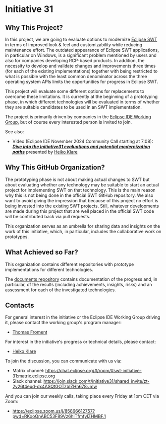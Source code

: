 # Initiative 31

## Why This Project?

In this project, we are going to evaluate options to modernize [Eclipse SWT](https://github.com/eclipse-platform/eclipse.platform.swt/) in terms of improved look & feel and customizability while reducing maintenance effort. The outdated appearance of Eclipse SWT applications, in particular on Windows, is a significant problem mentioned by users and also for companies developing RCP-based products. In addition, the necessity to develop and validate changes and improvements three times (for each of the existing implementations) together with being restricted to what is possible with the least common denominator across the three operating system APIs limits the opportunities for progress in Eclipse SWT.

This project will evaluate some different options for replacements to overcome these limitations. 
It is currently at the beginning of a prototyping phase, in which different technologies will be evaluated in terms of whether they are suitable candidates to be used in an SWT implementation.

The project is primarily driven by companies in the [Eclipse IDE Working Group](https://eclipseide.org/working-group/), but of course every interested person is invited to join.

See also:
- Video (Eclipse IDE November 2024 Community Call starting at 7:08): [_**Dive into the Initiative31 evaluations and potential modernization paths**_](https://youtu.be/4b1_gM4SmOA?t=428) presented by [Heiko Klare](https://github.com/HeikoKlare)

## Why This GitHub Organization?

The prototyping phase is not about making actual changes to SWT but about evaluating whether any technology may be suitable to start an actual project for implementing SWT on that technology. 
This is the main reason why this is not being done in the official SWT GitHub repository.
We also want to avoid giving the impression that because of this project no effort is being invested into the existing SWT projects.
Still, whatever developments are made during this project that are well placed in the official SWT code will be contributed back via pull requests.

This organization serves as an umbrella for sharing data and insights on the work of this initiative, which, in particular, includes the collaborative work on prototypes.

## What Achieved so Far?

This organization contains different repositories with prototype implementations for different technologies.

The [documents repository](https://github.com/swt-initiative31/documents) contains documentation of the progress and, in particular, of the results (including achievements, insights, risks) and an assessment for each of the investigated technologies.

## Contacts

For general interest in the initiative or the Eclipse IDE Working Group driving it, please contact the working group's program manager:
- [Thomas Froment](mailto:thomas.froment@eclipse-foundation.org)

For interest in the initiative's progress or technical details, please contact:
- [Heiko Klare](mailto:heiko.klare@vector.com)

To join the discussion, you can communicate with us via:
- Matrix channel: https://chat.eclipse.org/#/room/#swt-initiative-31:matrix.eclipse.org 
- Slack channel: https://join.slack.com/t/initiative31/shared_invite/zt-2v26t4eud-dx4ASQtGOTzbIZHh678~mw

And you can join our weekly calls, taking place every Friday at 1pm CET via Zoom:
- https://eclipse.zoom.us/j/85866612757?pwd=RKooQnABC53F89Vz6hITfmfylZHMBF.1
